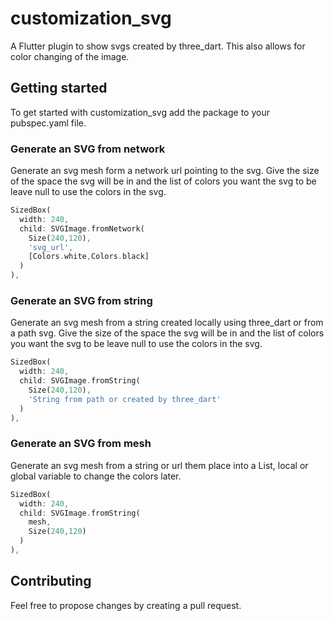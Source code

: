 # customization_svg

A Flutter plugin to show svgs created by three_dart. This also allows for color changing of the image.

## Getting started

To get started with customization_svg add the package to your pubspec.yaml file.

### Generate an SVG from network
Generate an svg mesh form a network url pointing to the svg. Give the size of the space the svg will be in and the list of colors you want the svg to be leave null to use the colors in the svg.
```dart
SizedBox(
  width: 240,
  child: SVGImage.fromNetwork(
    Size(240,120), 
    'svg_url', 
    [Colors.white,Colors.black]
  )
),
```

### Generate an SVG from string
Generate an svg mesh from a string created locally using three_dart or from a path svg. Give the size of the space the svg will be in and the list of colors you want the svg to be leave null to use the colors in the svg.
```dart
SizedBox(
  width: 240,
  child: SVGImage.fromString(
    Size(240,120), 
    'String from path or created by three_dart'
  )
),
```

### Generate an SVG from mesh
Generate an svg mesh from a string or url them place into a List, local or global variable to change the colors later.
```dart
SizedBox(
  width: 240,
  child: SVGImage.fromString(
    mesh,
    Size(240,120)
  )
),
```

## Contributing

Feel free to propose changes by creating a pull request.
